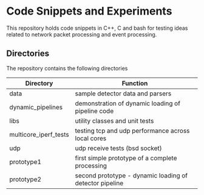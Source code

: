 # Code Snippets and Experiments
This repository holds code snippets in C++, C and bash for testing ideas
related to network packet processing and  event processing.

## Directories
The repository contains the following directories

Directory             | Function
-------------         | -------------
data                  | sample detector data and parsers
dynamic_pipelines     | demonstration of dynamic loading of pipeline code
libs                  | utility classes and unit tests
multicore_iperf_tests | testing tcp and udp performance across local cores
udp                   | udp receive tests (bsd socket)
prototype1            | first simple prototype of a complete processing
prototype2            | second prototype - dynamic loading of detector pipeline 
